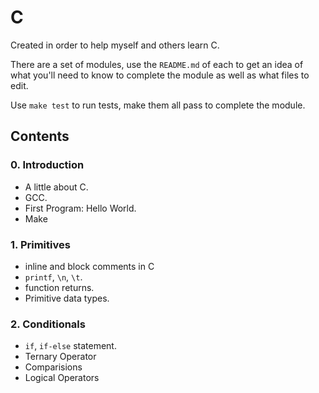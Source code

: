 # C

Created in order to help myself and others learn C.

There are a set of modules, use the `README.md` of each to get an idea of what you'll need to know to complete the module as well as what files to edit.

Use `make test` to run tests, make them all pass to complete the module.

## Contents

### 0. Introduction

- A little about C.
- GCC.
- First Program: Hello World.
- Make

### 1. Primitives

* inline and block comments in C
* `printf`, `\n`, `\t`.
* function returns.
* Primitive data types.

### 2. Conditionals

* `if`, `if-else` statement.
* Ternary Operator
* Comparisions
* Logical Operators
